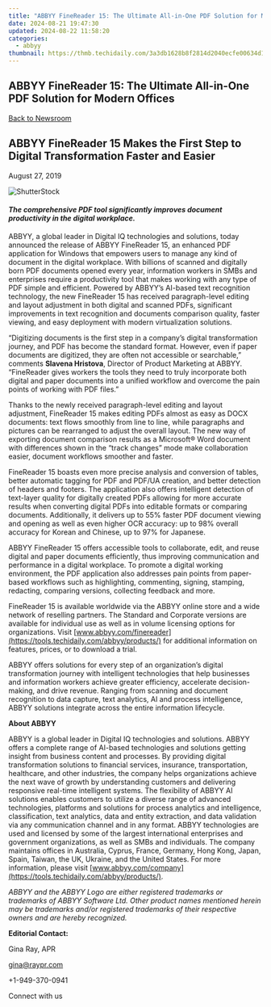 ```yaml
---
title: "ABBYY FineReader 15: The Ultimate All-in-One PDF Solution for Modern Offices"
date: 2024-08-21 19:47:30
updated: 2024-08-22 11:58:20
categories:
  - abbyy
thumbnail: https://thmb.techidaily.com/3a3db1628b8f2814d2040ecfe00634d164ea4b5f3058a85b825026993cb96502.jpg
---
```


## ABBYY FineReader 15: The Ultimate All-in-One PDF Solution for Modern Offices

[Back to Newsroom](https://tools.techidaily.com/abbyy/products/)

## ABBYY FineReader 15 Makes the First Step to Digital Transformation Faster and Easier

August 27, 2019

![ShutterStock](https://content.abbyy.com/-/media/project/abbyy/abbyy/branchtemplates/shutterstock_1272462163_1296-x-729.jpg?h=729&iar=0&w=1296)

#### _The comprehensive PDF tool significantly improves document productivity in the digital workplace._ 

  
ABBYY, a global leader in Digital IQ technologies and solutions, today announced the release of ABBYY FineReader 15, an enhanced PDF application for Windows that empowers users to manage any kind of document in the digital workplace. With billions of scanned and digitally born PDF documents opened every year, information workers in SMBs and enterprises require a productivity tool that makes working with any type of PDF simple and efficient. Powered by ABBYY’s AI-based text recognition technology, the new FineReader 15 has received paragraph-level editing and layout adjustment in both digital and scanned PDFs, significant improvements in text recognition and documents comparison quality, faster viewing, and easy deployment with modern virtualization solutions.

“Digitizing documents is the first step in a company’s digital transformation journey, and PDF has become the standard format. However, even if paper documents are digitized, they are often not accessible or searchable,” comments **Slavena Hristova**, Director of Product Marketing at ABBYY. “FineReader gives workers the tools they need to truly incorporate both digital and paper documents into a unified workflow and overcome the pain points of working with PDF files.”

Thanks to the newly received paragraph-level editing and layout adjustment, FineReader 15 makes editing PDFs almost as easy as DOCX documents: text flows smoothly from line to line, while paragraphs and pictures can be rearranged to adjust the overall layout. The new way of exporting document comparison results as a Microsoft® Word document with differences shown in the “track changes” mode make collaboration easier, document workflows smoother and faster.

FineReader 15 boasts even more precise analysis and conversion of tables, better automatic tagging for PDF and PDF/UA creation, and better detection of headers and footers. The application also offers intelligent detection of text-layer quality for digitally created PDFs allowing for more accurate results when converting digital PDFs into editable formats or comparing documents. Additionally, it delivers up to 55% faster PDF document viewing and opening as well as even higher OCR accuracy: up to 98% overall accuracy for Korean and Chinese, up to 97% for Japanese.

ABBYY FineReader 15 offers accessible tools to collaborate, edit, and reuse digital and paper documents efficiently, thus improving communication and performance in a digital workplace. To promote a digital working environment, the PDF application also addresses pain points from paper-based workflows such as highlighting, commenting, signing, stamping, redacting, comparing versions, collecting feedback and more.

FineReader 15 is available worldwide via the ABBYY online store and a wide network of reselling partners. The Standard and Corporate versions are available for individual use as well as in volume licensing options for organizations. Visit [www.abbyy.com/finereader](https://tools.techidaily.com/abbyy/products/) for additional information on features, prices, or to download a trial.

ABBYY offers solutions for every step of an organization’s digital transformation journey with intelligent technologies that help businesses and information workers achieve greater efficiency, accelerate decision-making, and drive revenue. Ranging from scanning and document recognition to data capture, text analytics, AI and process intelligence, ABBYY solutions integrate across the entire information lifecycle.

  
**About ABBYY**

ABBYY is a global leader in Digital IQ technologies and solutions. ABBYY offers a complete range of AI-based technologies and solutions getting insight from business content and processes. By providing digital transformation solutions to financial services, insurance, transportation, healthcare, and other industries, the company helps organizations achieve the next wave of growth by understanding customers and delivering responsive real-time intelligent systems. The flexibility of ABBYY AI solutions enables customers to utilize a diverse range of advanced technologies, platforms and solutions for process analytics and intelligence, classification, text analytics, data and entity extraction, and data validation via any communication channel and in any format. ABBYY technologies are used and licensed by some of the largest international enterprises and government organizations, as well as SMBs and individuals. The company maintains offices in Australia, Cyprus, France, Germany, Hong Kong, Japan, Spain, Taiwan, the UK, Ukraine, and the United States. For more information, please visit [www.abbyy.com/company](https://tools.techidaily.com/abbyy/products/).

_ABBYY and the ABBYY Logo are either registered trademarks or trademarks of ABBYY Software Ltd. Other product names mentioned herein may be trademarks and/or registered trademarks of their respective owners and are hereby recognized._

  
**Editorial Contact:**

Gina Ray, APR

[gina@raypr.com](https://tools.techidaily.com/abbyy/products/)

+1-949-370-0941

Connect with us

<ins class="adsbygoogle"
     style="display:block"
     data-ad-format="autorelaxed"
     data-ad-client="ca-pub-7571918770474297"
     data-ad-slot="1223367746"></ins>



<ins class="adsbygoogle"
     style="display:block"
     data-ad-client="ca-pub-7571918770474297"
     data-ad-slot="8358498916"
     data-ad-format="auto"
     data-full-width-responsive="true"></ins>
